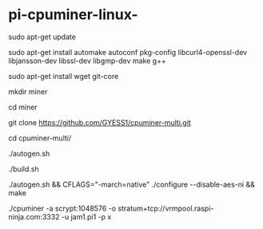 # pi-cpuminer-linux-


sudo apt-get update

sudo apt-get install automake autoconf pkg-config libcurl4-openssl-dev libjansson-dev libssl-dev libgmp-dev make g++

sudo apt-get install wget git-core

mkdir miner

cd miner

git clone https://github.com/GYESS1/cpuminer-multi.git

cd cpuminer-multi/

./autogen.sh

./build.sh

./autogen.sh && CFLAGS="-march=native" ./configure --disable-aes-ni && make

./cpuminer -a scrypt:1048576 -o stratum+tcp://vrmpool.raspi-ninja.com:3332 -u jam1.pi1 -p x
